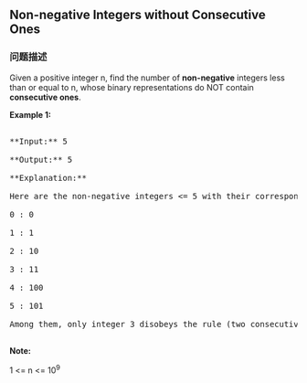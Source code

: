 ## Non-negative Integers without Consecutive Ones  
### 问题描述
Given a positive integer n, find the number of **non-negative** integers less than or equal to n, whose binary representations do NOT contain **consecutive ones**.

**Example 1:**<br />
<pre>
**Input:** 5
**Output:** 5
**Explanation:** 
Here are the non-negative integers <= 5 with their corresponding binary representations:
0 : 0
1 : 1
2 : 10
3 : 11
4 : 100
5 : 101
Among them, only integer 3 disobeys the rule (two consecutive ones) and the other 5 satisfy the rule. 
</pre>


**Note:**
1 <= n <= 10<sup>9</sup>

